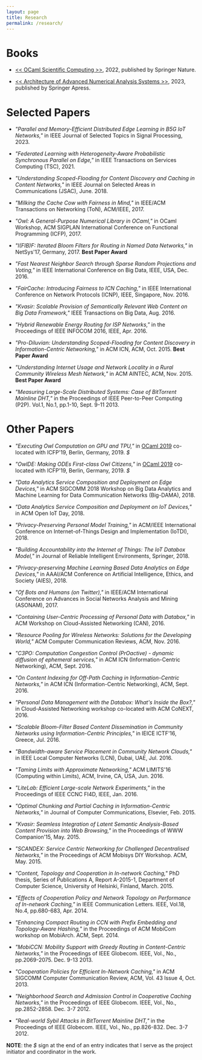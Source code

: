 ```yaml
---
layout: page
title: Research
permalink: /research/
---
```


Books
================

- [<< OCaml Scientific Computing >>](https://link.springer.com/book/9783030976446), 2022, published by Springer Nature.

- [<< Architecture of Advanced Numerical Analysis Systems >>](https://link.springer.com/book/10.1007/978-1-4842-8853-5?sap-outbound-id=E28E6CA00CB94BE1CBC24C2F6F928D90C93E56EC), 2023, published by Springer Apress.


Selected Papers
================

- _"Parallel and Memory-Efficient Distributed Edge Learning in B5G IoT Networks,"_ in IEEE Journal of Selected Topics in Signal Processing, 2023.

- _"Federated Learning with Heterogeneity-Aware Probabilistic Synchronous Parallel on Edge,"_ in IEEE Transactions on Services Computing (TSC), 2021.

- _"Understanding Scoped-Flooding for Content Discovery and Caching in Content Networks,"_ in IEEE Journal on Selected Areas in Communications (JSAC), June. 2018.

- _"Milking the Cache Cow with Fairness in Mind,"_ in IEEE/ACM Transactions on Networking (ToN), ACM/IEEE, 2017.

- _"Owl: A General-Purpose Numerical Library in OCaml,"_ in OCaml Workshop, ACM SIGPLAN International Conference on Functional Programming (ICFP), 2017.

- _"I(FIB)F: Iterated Bloom Filters for Routing in Named Data Networks,"_ in NetSys'17, Germany, 2017. **Best Paper Award**

- _"Fast Nearest Neighbor Search through Sparse Random Projections and Voting,"_ in IEEE International Conference on Big Data, IEEE, USA, Dec. 2016.

- _"FairCache: Introducing Fairness to ICN Caching,"_ in IEEE International Conference on Network Protocols (ICNP), IEEE, Singapore, Nov. 2016.

- _"Kvasir: Scalable Provision of Semantically Relevant Web Content on Big Data Framework,"_ IEEE Transactions on Big Data, Aug. 2016.

- _"Hybrid Renewable Energy Routing for ISP Networks,"_ in the Proceedings of IEEE INFOCOM 2016, IEEE, Apr. 2016.

- _"Pro-Diluvian: Understanding Scoped-Flooding for Content Discovery in Information-Centric Networking,"_ in ACM ICN, ACM, Oct. 2015. **Best Paper Award**

- _"Understanding Internet Usage and Network Locality in a Rural Community Wireless Mesh Network,"_ in ACM AINTEC, ACM, Nov. 2015. **Best Paper Award**

- _"Measuring Large-Scale Distributed Systems: Case of BitTorrent Mainline DHT,"_ in the Proceedings of IEEE Peer-to-Peer Computing (P2P). Vol.1, No.1, pp.1-10, Sept. 9-11 2013.



Other Papers
================

- _"Executing Owl Computation on GPU and TPU,"_ in [OCaml 2019](https://icfp19.sigplan.org/home/ocaml-2019) co-located with ICFP'19, Berlin, Germany, 2019. *$*

- _"OwlDE: Making ODEs First-class Owl Citizens,"_ in [OCaml 2019](https://icfp19.sigplan.org/home/ocaml-2019) co-located with ICFP'19, Berlin, Germany, 2019. *$*

- _"Data Analytics Service Composition and Deployment on Edge Devices,"_ in ACM SIGCOMM 2018 Workshop on Big Data Analytics and Machine Learning for Data Communication Networks (Big-DAMA), 2018.

- _"Data Analytics Service Composition and Deployment on IoT Devices,"_ in ACM Open IoT Day, 2018.

- _"Privacy-Preserving Personal Model Training,"_ in  ACM/IEEE International Conference on Internet-of-Things Design and Implementation (IoTDI), 2018.

- _"Building Accountability into the Internet of Things: The IoT Databox Model,"_ in Journal of Reliable Intelligent Environments, Springer, 2018.

- _"Privacy-preserving Machine Learning Based Data Analytics on Edge Devices,"_ in AAAI/ACM Conference on Artificial Intelligence, Ethics, and Society (AIES), 2018.

- _"Of Bots and Humans (on Twitter),"_ in IEEE/ACM International Conference on Advances in Social Networks Analysis and Mining (ASONAM), 2017.

- _"Containing User-Centric Processing of Personal Data with Databox,"_ in ACM Workshop on Cloud-Assisted Networking (CAN), 2016.

- _"Resource Pooling for Wireless Networks: Solutions for the Developing World,"_ ACM Computer Communication Reviews, ACM, Nov. 2016.

- _"C3PO: Computation Congestion Control (PrOactive) - dynamic diffusion of ephemeral services,"_ in ACM ICN (Information-Centric Networking), ACM, Sept. 2016.

- _"On Content Indexing for Off-Path Caching in Information-Centric Networks,"_ in ACM ICN (Information-Centric Networking), ACM, Sept. 2016.

- _"Personal Data Management with the Databox: What's Inside the Box?,"_ in Cloud-Assisted Networking workshop co-located with ACM CoNEXT, 2016.

- _"Scalable Bloom-Filter Based Content Dissemination in Community Networks using Information-Centric Principles,"_ in IEICE ICTF'16, Greece, Jul. 2016.

- _"Bandwidth-aware Service Placement in Community Network Clouds,"_ in IEEE Local Computer Networks (LCN), Dubai, UAE, Jul. 2016.

- _"Taming Limits with Approximate Networking,"_ ACM LIMITS'16 (Computing within Limits), ACM, Irvine, CA, USA, Jun. 2016.

- _"LiteLab: Efficient Large-scale Network Experiments,"_ in the Proceedings of IEEE CCNC FI4D, IEEE, Jan. 2016.

- _"Optimal Chunking and Partial Caching in Information-Centric Networks,"_ in Journal of Computer Communications, Elsevier, Feb. 2015.

- _"Kvasir: Seamless Integration of Latent Semantic Analysis-Based Content Provision into Web Browsing,"_ in the Proceedings of WWW Companion'15, May. 2015.

- _"SCANDEX: Service Centric Networking for Challenged Decentralised Networks,"_ in the Proceedings of ACM Mobisys DIY Workshop. ACM, May. 2015.

- _"Content, Topology and Cooperation in In-network Caching,"_ PhD thesis, Series of Publications A, Report A-2015-1, Department of Computer Science, University of Helsinki, Finland, March. 2015.

- _"Effects of Cooperation Policy and Network Topology on Performance of In-network Caching,"_ in IEEE Communication Letters. IEEE, Vol.18, No.4, pp.680-683, Apr. 2014.

- _"Enhancing Compact Routing in CCN with Prefix Embedding and Topology-Aware Hashing,"_ in the Proceedings of ACM MobiCom workshop on MobiArch. ACM, Sept. 2014.

- _"MobiCCN: Mobility Support with Greedy Routing in Content-Centric Networks,"_ in the Proceedings of IEEE Globecom. IEEE, Vol., No., pp.2069-2075. Dec. 9-13 2013.

- _"Cooperation Policies for Efficient In-Network Caching,"_ in ACM SIGCOMM Computer Communication Review, ACM, Vol. 43 Issue 4, Oct. 2013.

- _"Neighborhood Search and Admission Control in Cooperative Caching Networks,"_ in the Proceedings of IEEE Globecom. IEEE, Vol., No., pp.2852-2858. Dec. 3-7 2012.

- _"Real-world Sybil Attacks in BitTorrent Mainline DHT,"_ in the Proceedings of IEEE Globecom. IEEE, Vol., No., pp.826-832. Dec. 3-7 2012.



**NOTE**: the *$* sign at the end of an entry indicates that I serve as the project initiator and coordinator in the work.
